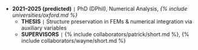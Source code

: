 - **2021–2025 (predicted)** <code>&#124;</code> PhD (DPhil), Numerical Analysis, *{% include universities/oxford.md %}*
    - **THESIS** <code>&#124;</code> Structure preservation in FEMs & numerical integration via auxiliary variables
    - **SUPERVISORS** <code>&#124;</code> {% include collaborators/patrick/short.md %}, {% include collaborators/wayne/short.md %}